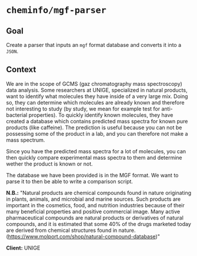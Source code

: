 # `cheminfo/mgf-parser`

## Goal

Create a parser that inputs an `mgf` format database and converts it into a `JSON`.

## Context
We are in the scope of GCMS (gaz chromatography mass spectroscopy) data analysis. Some researchers at UNIGE, specialized in natural products, want to identify what molecules they have inside of a very large mix. Doing so, they can determine which molecules are already known and therefore not interesting to study (by study, we mean for example test for anti-bacterial properties). To quickly identify known molecules, they have created a database which contains predicted mass spectra for known pure products (like caffeine). The prediction is useful because you can not be possessing some of the product in a lab, and you can therefore not make a mass spectrum.

Since you have the predicted mass spectra for a lot of molecules, you can then quickly compare experimental mass spectra to them and determine wether the product is known or not.

The database we have been provided is in the MGF format. We want to parse it to then be able to write a comparison script.

**N.B.:** "Natural products are chemical compounds found in nature originating in plants, animals, and microbial and marine sources. Such products are important in the cosmetics, food, and nutrition industries because of their many beneficial properties and positive commercial image. Many active pharmaceutical compounds are natural products or derivatives of natural compounds, and it is estimated that some 40% of the drugs marketed today are derived from chemical structures found in nature. (https://www.molport.com/shop/natural-compound-database)"

**Client:** UNIGE